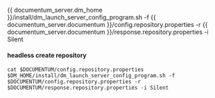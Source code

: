 {{ documentum_server.dm_home }}/install/dm_launch_server_config_program.sh -f {{ documentum_server.documentum }}/config.repository.properties -r {{ documentum_server.documentum }}/response.repository.properties -i Silent

#### headless create repository 

    cat $DOCUMENTUM/config.repository.properties 
    $DM_HOME/install/dm_launch_server_config_program.sh -f $DOCUMENTUM/config.repository.properties -r $DOCUMENTUM/response.repository.properties -i Silent
